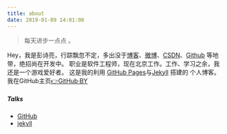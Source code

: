 ```yaml
---
title: about
date: 2019-01-09 14:01:08
---
```

> 每天进步一点点 。

Hey，我是彭诗亮，行踪飘忽不定，多出没于[博客](https://enpsl.gihub.io)、[微博](weibo.com/huxpro)、[CSDN](https://blog.csdn.net/)、[Github](http://github.com/huxpro) 等地带，绝招尚在开发中。
职业是软件工程师，现在北京工作。工作、学习之余，我还是一个游戏爱好者。
这是我的利用 [GitHub Pages](https://pages.github.com/)与[Jekyll](http://jekyll.com.cn/) 搭建的 个人博客。我在GitHub主页[👉GitHub·BY](https://github.com/enpsl)


##### Talks

- [GitHub](https://github.com)
- [jekyll](http://jekyll.com.cn)